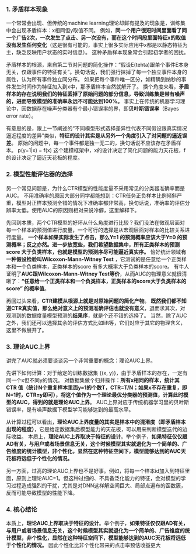 ### 1. 矛盾样本现象
一个常常会出现、但传统的machine learning理论却鲜有提及的现象是，训练集中会出现矛盾样本：x相同但y取值不同。
例如，**同一个用户很短时间里面看了同一个广告2次，一次发生了点击、另一次没有，而在这个时间段里面特征x的取值没有发生任何变化**（这是很有可能的，事实上很多实际应用中x都是以静态特征为主，缺乏反映用户状态的实时信息）。
这种矛盾样本现象常会引起初学者的困扰。

矛盾样本的根源，来自第二节对问题的简化操作：“假设E(tehta)跟单个事件E本身无关，仅跟事件的特征有关”。换句话说，我们强行抹掉了每一个独立事件本身的属性，认为所有事件独立同分布。
如果把每个事件唯一区分，如精确到纳秒的事件发生时间作为特征加入到x中，那矛盾样本自然就解开了。
换个角度来看，**矛盾样本的存在说明我们的特征丢掉了原始问题的部分信息，导致训练集是带有噪声的，进而导致模型的准确率永远不可能达到100%。** 
事实上在传统的机器学习理论中，因数据存在噪声分类器有个最小错误率的界，即**贝叶斯错误率**（Bayes error rate）。

有意思的是，跟上一节阐述的“不同模型形式选择差异性代表不同假设跟真实情况逼近程度的差异”类似，**特征的设计其实是从另外一个角度引入了对问题的逼近误差**。
原始的问题中，每一个事件都是独一无二的，换句话说不应该存在矛盾样本。 p(y=1|x) = f(x) 这个建模框架中，x的设计决定了简化问题的能力天花板，f的设计决定了逼近天花板的程度。

### 2. 模型性能评估器的选择
另一个常见问题是，为什么CTR模型的性能度量不采用常见的分类器准确率而是AUC。
不用准确率的原因大部分同学都能想到：CTR任务正负样本比例倾斜严重，模型对正样本预测全错的情况下准确率都非常高，换句话说，准确率的评估分辨率太低。使用AUC的原因则相对来说冷僻，这里解释下。

先回到本质，两个CTR模型的好坏从什么角度进行比较？我们没法在微观层面对每一个样本的预测值进行度量，一个可行的选择是从宏观层面对样本的比较关系进行度量。
**一个样本如果实际发生了点击，那么Y=1 的预测概率应该大于Y=0 的预测概率；反之亦然。进一步放宽些，我们希望数据集中，所有正类样本的预测score 大于负类样本，也就是模型的预测序尽可能逼近真实序。**
恰好统计领域**有一种假设检验叫Wilcoxon-Mann-Witney Test** ，它测试的是任意给一个正类样本和一个负类样本，正类样本的score 有多大概率大于负类样本的score。 
有牛人证明了**AUC跟Wilcoxon-Mann-Witney Test等价**，从而AUC的物理意义就很清晰了：**“任意给一个正类样本和一个负类样本，正类样本的score大于负类样本的score” 的概率值**。

再回过头来看，**CTR建模从根源上就是对原始问题的简化产物**。
**既然我们都不知道CTR真实值，那么绝对意义上的预测准确评估也就没有意义**，退而求其次，对观测到的数据度量模型预测的**结果序**，就是个还不错的选择了。
当然，除了AUC之外，我们还可以选择其余的评估方式比如lift等，它们对应于其它的物理含义，这里不做展开了。

### 3. 理论AUC上界
讲完了AUC就必须要谈谈另一个非常重要的概念：理论AUC上界。

先讲下如何计算：对于给定的训练数据集 {(x, y)}，由于矛盾样本的存在，一定有同一个x但不同y的情况。
对数据集做个归并操作：**所有x相同的样本，统计其CTR 值（统计N个重复样本里面y=1的个数T，CTR=T/N；如果x不存在重复，即N=1时，CTR=y即可），将这个值作为一个理论最优分类器的预测值，计算此时模型的AUC，得到的就是理论AUC上界**。
AUC上界对应于传统机器学习里的贝叶斯错误率，是有噪声数据下模型学习能够达到的最高水平。

从计算过程可以看出，**理论AUC上界度量的其实是样本中的混淆度（即矛盾样本出现的程度）**，它是给定数据集后模型能力的天花板，可以用来判断模型迭代的边际收益。
本质上，**理论AUC上界取决于特征的设计**。举个例子，**如果特征仅仅跟AD有关，与用户或者场景信息无关，这个时候模型其实就退化为一个简单的、广告维度的统计模型，非个性化，显然在这种特征空间下，模型能够达到的AUC天花板将远低于个性化的情况。**

另一方面，过高的理论AUC上界也不是好事。例如，将每一个样本id加入到特征里面，原则上理论AUC=1。但这种过细的、不具备泛化能力的特征，会对模型的学习过程造成强烈的干扰，尤其是对DNN这样解空间巨大、局部点遍布的函数簇，反而可能导致模型的性能下降。

### 4. 核心结论
本质上，**理论AUC上界取决于特征的设计**。举个例子，**如果特征仅仅跟AD有关，与用户或者场景信息无关，这个时候模型其实就退化为一个简单的、广告维度的统计模型，非个性化，显然在这种特征空间下，模型能够达到的AUC天花板将远低于个性化的情况。**
因此个性化比非个性化带来的点击率预估收益更大
